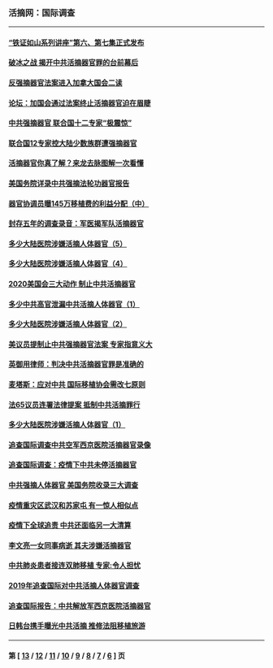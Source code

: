 ### 活摘网：国际调查
---
#### [“铁证如山系列讲座”第六、第七集正式发布](../../pages/nf5947/n13106287.md?08050430) 
#### [破冰之战 揭开中共活摘器官罪的台前幕后](../../pages/nf5947/n13082457.md?08050430) 
#### [反强摘器官法案进入加拿大国会二读](../../pages/nf5947/n13033450.md?08050430) 
#### [论坛：加国会通过法案终止活摘器官迫在眉睫](../../pages/nf5947/n13029839.md?08050430) 
#### [中共强摘器官 联合国十二专家“极震惊”](../../pages/nf5947/n13024313.md?08050430) 
#### [联合国12专家控大陆少数族群遭强摘器官](../../pages/nf5947/n13023877.md?08050430) 
#### [活摘器官你真了解？来龙去脉图解一次看懂](../../pages/nf5947/n13013820.md?08050430) 
#### [美国务院详录中共强摘法轮功器官报告](../../pages/nf5947/n12944519.md?08050430) 
#### [器官协调员曝145万移植费的利益分配（中）](../../pages/nf5947/n12894547.md?08050430) 
#### [封存五年的调查录音：军医揭军队活摘器官](../../pages/nf5947/n12798692.md?08050430) 
#### [多少大陆医院涉嫌活摘人体器官（5）](../../pages/nf5947/n12768383.md?08050430) 
#### [多少大陆医院涉嫌活摘人体器官（4）](../../pages/nf5947/n12664434.md?08050430) 
#### [2020美国会三大动作 制止中共活摘器官](../../pages/nf5947/n12682004.md?08050430) 
#### [多少中共高官泄漏中共活摘人体器官（1）](../../pages/nf5947/n12671234.md?08050430) 
#### [多少大陆医院涉嫌活摘人体器官（2）](../../pages/nf5947/n12655589.md?08050430) 
#### [美议员提制止中共强摘器官法案 专家指意义大](../../pages/nf5947/n12630561.md?08050430) 
#### [英御用律师：判决中共活摘器官罪是准确的](../../pages/nf5947/n12580740.md?08050430) 
#### [麦塔斯：应对中共 国际移植协会需改七原则](../../pages/nf5947/n12514711.md?08050430) 
#### [法65议员连署法律提案 抵制中共活摘罪行](../../pages/nf5947/n12437047.md?08050430) 
#### [多少大陆医院涉嫌活摘人体器官（1）](../../pages/nf5947/n12414284.md?08050430) 
#### [追查国际调查中共空军西京医院活摘器官录像](../../pages/nf5947/n12348837.md?08050430) 
#### [追查国际调查：疫情下中共未停活摘器官](../../pages/nf5947/n12273415.md?08050430) 
#### [中共强摘人体器官 美国务院收录三大调查](../../pages/nf5947/n12181488.md?08050430) 
#### [疫情重灾区武汉和苏家屯 有一惊人相似点](../../pages/nf5947/n12150824.md?08050430) 
#### [疫情下全球追责 中共还面临另一大清算](../../pages/nf5947/n12070397.md?08050430) 
#### [李文亮一女同事病逝 其夫涉嫌活摘器官](../../pages/nf5947/n11957882.md?08050430) 
#### [中共肺炎患者接连双肺移植 专家:令人担忧](../../pages/nf5947/n11945516.md?08050430) 
#### [2019年追查国际对中共活摘人体器官调查](../../pages/nf5947/n11917733.md?08050430) 
#### [追查国际报告：中共解放军西京医院活摘器官](../../pages/nf5947/n11838359.md?08050430) 
#### [日韩台携手曝光中共活摘 推修法阻移植旅游](../../pages/nf5947/n11712046.md?08050430) 

---
#### 第 [ [13](./13.md?08050430) / [12](./12.md?08050430) / [11](./11.md?08050430) / [10](./10.md?08050430) / [9](./9.md?08050430) / [8](./8.md?08050430) / [7](./7.md?08050430) / [6](./6.md?08050430) ] 页
